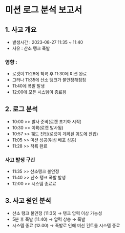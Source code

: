 # 미션 로그 분석 보고서
## 1. 사고 개요
- 발생시간 : 2023-08-27 11:35 ~ 11:40
- 사유 : 산소 탱크 폭발
### 영향 : 
- 로켓이 11:28에 착륙 후 11:30에 미션 완료
- 그러나 11:35에 산소 탱크가 불안정해짐짐
- 11:40에 폭발 발생
- 12:00에 모든 시스템이 종료됨

## 2. 로그 분석
- 10:00 >> 발사 준비(로켓 초기화 시작)
- 10:30 >> 이륙(로켓 발사됨)
- 10:57 >> 궤도 진입(로켓이 계획된 궤도에 진입)
- 11:05 >> 미션 성공(위성 배포 성공)
- 11:28 >> 착륙 완료

### 사고 발생 구간
- 11:35 >> 산소탱크 불안정
- 11:40 >> 산소 탱크 폭발 발생
- 12:00 >> 시스템 종료료

## 3. 사고 원인 분석

- 산소 탱크 불안정 (11:35) → 탱크 압력 이상 가능성
- 5분 후 폭발 (11:40) → 압력 상승 → 폭발
- 시스템 종료 (12:00) → 폭발로 인해 미션 컨트롤 시스템 종료